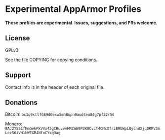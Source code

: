 <!--
## Copyright (C) 2018 0xB44EFD8751077F97 <0xB44EFD8751077F97@firemail.cc>
## Email PGP key: 0x1459B25A910FB2ADA81F3A2ECEB6855A143465B2
## https://github.com/0xB44EFD8751077F97/apparmor-profiles/
## See the file COPYING for copying conditions.
-->
# Experimental AppArmor Profiles
**These profiles are experimental. Issues, suggestions, and PRs welcome.**
## License
GPLv3

See the file COPYING for copying conditions.
## Support
Contact info is in the header of each original file.
## Donations
Bitcoin: `bc1q9xtlf689d0exw5mh8upn9aud4eu84g7pf22r56`

Monero: `8AJ2Y551fMmGvkPkVVx45gCBuvvvHMZnG9P3KUCvLf4CMcXfrz89UWpLQycnWXjqDRKV3mLozS6iVH1bWEXB4NfoCYxq3ag`

